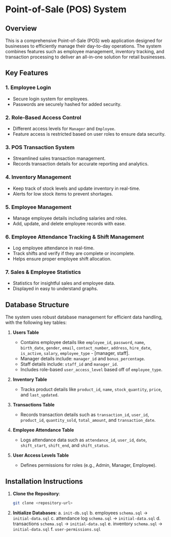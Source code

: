 # Point-of-Sale (POS) System

## Overview
This is a comprehensive Point-of-Sale (POS) web application designed for businesses to efficiently manage their day-to-day operations. The system combines features such as employee management, inventory tracking, and transaction processing to deliver an all-in-one solution for retail businesses.

## Key Features
### 1. Employee Login
- Secure login system for employees.
- Passwords are securely hashed for added security.

### 2. Role-Based Access Control
- Different access levels for `Manager` and `Employee`.
- Feature access is restricted based on user roles to ensure data security.

### 3. POS Transaction System
- Streamlined sales transaction management.
- Records transaction details for accurate reporting and analytics.

### 4. Inventory Management
- Keep track of stock levels and update inventory in real-time.
- Alerts for low stock items to prevent shortages.

### 5. Employee Management
- Manage employee details including salaries and roles.
- Add, update, and delete employee records with ease.

### 6. Employee Attendance Tracking & Shift Management
- Log employee attendance in real-time.
- Track shifts and verify if they are complete or incomplete.
- Helps ensure proper employee shift allocation.

### 7. Sales & Employee Statistics
- Statistics for insightful sales and employee data.
- Displayed in easy to understand graphs.

## Database Structure
The system uses robust database management for efficient data handling, with the following key tables:

1. **Users Table**
   - Contains employee details like `employee_id`, `password`, `name`, `birth_date`, `gender`, `email`, `contact_number`, `address`, `hire_date`, `is_active`, `salary`, `employee_type` - [manager, staff].
   - Manager details include: `manager_id` and `bonus_percentage`.
   - Staff details include: `staff_id` and `manager_id`.
   - Includes role-based `user_access_level` based off of `employee_type`.

2. **Inventory Table**
   - Tracks product details like `product_id`, `name`, `stock_quantity`, `price`, and `last_updated`.

3. **Transactions Table**
   - Records transaction details such as `transaction_id`, `user_id`, `product_id`, `quantity_sold`, `total_amount`, and `transaction_date`.

4. **Employee Attendance Table**
   - Logs attendance data such as `attendance_id`, `user_id`, `date`, `shift_start`, `shift_end`, and `shift_status`.

5. **User Access Levels Table**
   - Defines permissions for roles (e.g., Admin, Manager, Employee).

## Installation Instructions
1. **Clone the Repository**:
   ```bash
   git clone <repository-url>
2. **Initialize Databases**:
   a. `init-db.sql`
   b. employees `schema.sql` -> `initial-data.sql`
   c. attendance log `schema.sql` -> `initial-data.sql`
   d. transactions `schema.sql` -> `initial-data.sql`
   e. inventory `schema.sql` -> `initial-data.sql`
   f. `user-permissions.sql`